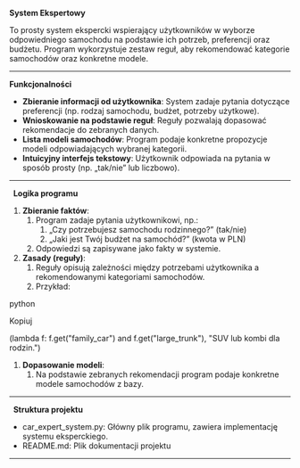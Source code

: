 **System Ekspertowy** 

To prosty system ekspercki wspierający użytkowników w wyborze odpowiedniego samochodu na podstawie ich potrzeb, preferencji oraz budżetu. Program wykorzystuje zestaw reguł, aby rekomendować kategorie samochodów oraz konkretne modele.

-----
**Funkcjonalności**

- **Zbieranie informacji od użytkownika**: System zadaje pytania dotyczące preferencji (np. rodzaj samochodu, budżet, potrzeby użytkowe).
- **Wnioskowanie na podstawie reguł**: Reguły pozwalają dopasować rekomendacje do zebranych danych.
- **Lista modeli samochodów**: Program podaje konkretne propozycje modeli odpowiadających wybranej kategorii.
- **Intuicyjny interfejs tekstowy**: Użytkownik odpowiada na pytania w sposób prosty (np. „tak/nie” lub liczbowo).
-----
` `**Logika programu**

1. **Zbieranie faktów**:
   1. Program zadaje pytania użytkownikowi, np.:
      1. „Czy potrzebujesz samochodu rodzinnego?” (tak/nie)
      1. „Jaki jest Twój budżet na samochód?” (kwota w PLN)
   1. Odpowiedzi są zapisywane jako fakty w systemie.
1. **Zasady (reguły)**:
   1. Reguły opisują zależności między potrzebami użytkownika a rekomendowanymi kategoriami samochodów.
   1. Przykład:

python

Kopiuj

(lambda f: f.get("family\_car") and f.get("large\_trunk"), "SUV lub kombi dla rodzin.")

1. **Dopasowanie modeli**:
   1. Na podstawie zebranych rekomendacji program podaje konkretne modele samochodów z bazy.
-----
` `**Struktura projektu**

- car\_expert\_system.py: Główny plik programu, zawiera implementację systemu eksperckiego.
- README.md: Plik dokumentacji projektu
-----


